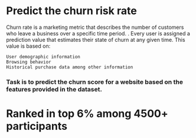 # Predict the churn risk rate

Churn rate is a marketing metric that describes the number of customers who leave a business over a specific time period. . Every user is assigned a prediction value that estimates their state of churn at any given time. This value is based on:

    User demographic information
    Browsing behavior
    Historical purchase data among other information


### Task is to predict the churn score for a website based on the features provided in the dataset.


# Ranked in top 6% among 4500+ participants
